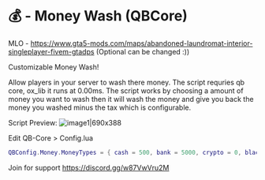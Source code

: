 # 💰 - Money Wash (QBCore)

MLO - https://www.gta5-mods.com/maps/abandoned-laundromat-interior-singleplayer-fivem-gtadps (Optional can be changed :))

Customizable Money Wash!

Allow players in your server to wash there money. The script requries qb core, ox_lib it runs at 0.00ms. The script works by choosing a amount of money you want to wash then it will wash the money and give you back the money you washed minus the tax which is configurable.


Script Preview: 
![image1|690x388](upload://7XkO7lBGxuKND2vZ1sy2OmkgdA7.jpeg)


Edit QB-Core > Config.lua
```lua
QBConfig.Money.MoneyTypes = { cash = 500, bank = 5000, crypto = 0, blackmoney = 0 } -- type = startamount - Add or remove money types for your server (for ex. blackmoney = 0), remember once added it will not be removed from the database!
```
Join for support
https://discord.gg/w87VwVru2M
